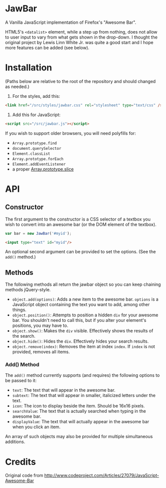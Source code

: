 # JawBar

A Vanilla JavaScript implementation of Firefox's "Awesome Bar".

HTML5's `<datalist>` element, while a step up from nothing, does not
allow to user input to vary from what gets shown in the drop-down.
I thought the original project by Lewis Linn White Jr. was quite a
good start and I hope more features can be added (see below).

# Installation

(Paths below are relative to the root of the repository and should changed as needed.)

1. For the styles, add this:
```html
<link href="/src/styles/jawbar.css" rel="stylesheet" type="text/css" />
```
1. Add this for JavaScript:
```html
<script src="/src/jawbar.js"></script>
```

If you wish to support older browsers, you will need polyfills for:
- `Array.prototype.find`
- `document.querySelector`
- `Element.classList`
- `Array.prototype.forEach`
- `Element.addEventListener`
- a proper [Array.prototype.slice](https://gist.github.com/brettz9/6093105)
<!--
# Todos

1. 
-->
# API

## Constructor

The first argument to the constructor is a CSS selector of a textbox
you wish to convert into an awesome bar (or the DOM element
of the textbox).

```javascript
var bar = new JawBar('#myid');
```
```html
<input type="text" id="myid"/>
```

An optional second argument can be provided to set the options. (See
the `add()` method.)

## Methods

The following methods all return the jawbar object so you can keep chaining methods jQuery-style.

- `object.add(options)`: Adds a new item to the awesome bar. `options` is a JavaScript object containing the text you want to add, among other things.
- `object.position()`: Attempts to position a hidden `div` for your awesome bar. You shouldn't need to call this, but if you alter your element's positions, you may have to.
- `object.show()`: Makes the `div` visible. Effectively shows the results of the search.
- `object.hide()`: Hides the `div`. Effectively hides your search results.
- `object.remove(index)`: Removes the item at index `index`. If `index` is not provided, removes all items.

### Add() Method

The `add()` method currently supports (and requires) the following options to be passed to it:

- `text`: The text that will appear in the awesome bar.
- `subtext`: The text that will appear in smaller, italicized letters under the text.
- `icon`: The icon to display beside the item. Should be 16x16 pixels.
- `searchValue`: The text that is actually searched when typing in the awesome bar.
- `displayValue`: The text that will actually appear in the awesome bar when you click an item.

An array of such objects may also be provided for multiple simultaneous additions.

# Credits

Original code from http://www.codeproject.com/Articles/27079/JavaScript-Awesome-Bar
